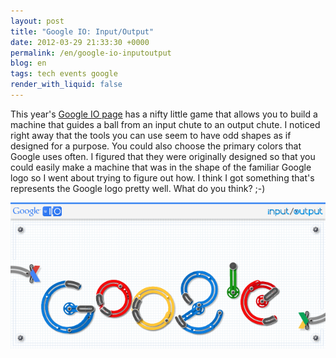 ```yaml
---
layout: post
title: "Google IO: Input/Output"
date: 2012-03-29 21:33:30 +0000
permalink: /en/google-io-inputoutput
blog: en
tags: tech events google
render_with_liquid: false
---
```


This year's [Google IO page](https://developers.google.com/events/io/)
has a nifty little game that allows you to build a machine that guides a
ball from an input chute to an output chute. I noticed right away that
the tools you can use seem to have odd shapes as if designed for a
purpose. You could also choose the primary colors that Google uses
often. I figured that they were originally designed so that you could
easily make a machine that was in the shape of the familiar Google logo
so I went about trying to figure out how. I think I got something that's
represents the Google logo pretty well. What do you think? ;-)

![IOMachine](/assets/images/675/io_machine.png)

